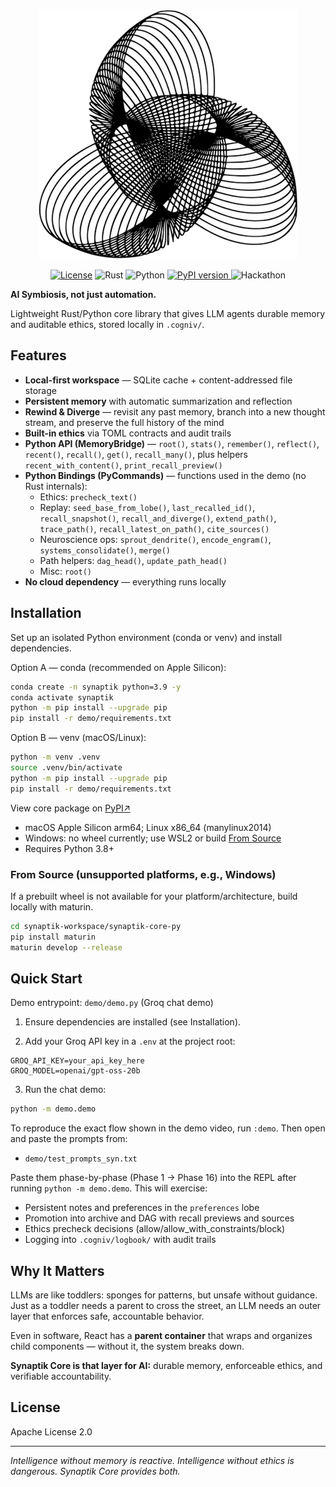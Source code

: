 

<p align="center"><img src="./images/synaptik.png" /></p>

<p align="center">
  <a href="LICENSE"><img src="https://img.shields.io/github/license/snufkinwa/synaptik-core" alt="License"></a>
  <img src="https://img.shields.io/badge/rust-1.7+-orange?logo=rust" alt="Rust">
  <img src="https://img.shields.io/badge/python-3.8%2B-blue?logo=python" alt="Python">
  <a href="https://pypi.org/project/synaptik-core-beta/">
  <img src="https://img.shields.io/pypi/v/synaptik-core-beta.svg" alt="PyPI version">
</a>
  <img src="https://img.shields.io/badge/OpenAI-Hackathon-ff69b4?logo=openai" alt="Hackathon">
</p>


**AI Symbiosis, not just automation.**

Lightweight Rust/Python core library that gives LLM agents durable memory and auditable ethics, stored locally in `.cogniv/`.

## Features

- **Local-first workspace** — SQLite cache + content-addressed file storage
- **Persistent memory** with automatic summarization and reflection  
- **Rewind & Diverge** — revisit any past memory, branch into a new thought stream, and preserve the full history of the mind  
- **Built-in ethics** via TOML contracts and audit trails
- **Python API (MemoryBridge)** — `root()`, `stats()`, `remember()`, `reflect()`, `recent()`, `recall()`, `get()`, `recall_many()`, plus helpers `recent_with_content()`, `print_recall_preview()`
- **Python Bindings (PyCommands)** — functions used in the demo (no Rust internals):
  - Ethics: `precheck_text()`
  - Replay: `seed_base_from_lobe()`, `last_recalled_id()`, `recall_snapshot()`, `recall_and_diverge()`, `extend_path()`, `trace_path()`, `recall_latest_on_path()`, `cite_sources()`
  - Neuroscience ops: `sprout_dendrite()`, `encode_engram()`, `systems_consolidate()`, `merge()`
  - Path helpers: `dag_head()`, `update_path_head()`
  - Misc: `root()`
- **No cloud dependency** — everything runs locally


## Installation

Set up an isolated Python environment (conda or venv) and install dependencies.

Option A — conda (recommended on Apple Silicon):

```bash
conda create -n synaptik python=3.9 -y
conda activate synaptik
python -m pip install --upgrade pip
pip install -r demo/requirements.txt
```

Option B — venv (macOS/Linux):

```bash
python -m venv .venv
source .venv/bin/activate
python -m pip install --upgrade pip
pip install -r demo/requirements.txt
```

View core package on [PyPI↗](https://pypi.org/project/synaptik-core-beta/)

- macOS Apple Silicon arm64; Linux x86_64 (manylinux2014)
- Windows: no wheel currently; use WSL2 or build [From Source](#from-source-unsupported-platforms-eg-windows)
- Requires Python 3.8+

### From Source (unsupported platforms, e.g., Windows)

If a prebuilt wheel is not available for your platform/architecture, build locally with maturin.

```bash
cd synaptik-workspace/synaptik-core-py
pip install maturin
maturin develop --release
```

## Quick Start

Demo entrypoint: `demo/demo.py` (Groq chat demo)

1) Ensure dependencies are installed (see Installation).

2) Add your Groq API key in a `.env` at the project root:

```
GROQ_API_KEY=your_api_key_here
GROQ_MODEL=openai/gpt-oss-20b
```

3) Run the chat demo:

```bash
python -m demo.demo
```

To reproduce the exact flow shown in the demo video, run `:demo`. Then open and paste the prompts from:

- `demo/test_prompts_syn.txt`

Paste them phase-by-phase (Phase 1 → Phase 16) into the REPL after running `python -m demo.demo`. This will exercise:

- Persistent notes and preferences in the `preferences` lobe
- Promotion into archive and DAG with recall previews and sources
- Ethics precheck decisions (allow/allow_with_constraints/block)
- Logging into `.cogniv/logbook/` with audit trails

## Why It Matters

LLMs are like toddlers: sponges for patterns, but unsafe without guidance. Just as a toddler needs a parent to cross the street, an LLM needs an outer layer that enforces safe, accountable behavior.  

Even in software, React has a **parent container** that wraps and organizes child components — without it, the system breaks down.  

**Synaptik Core is that layer for AI:** durable memory, enforceable ethics, and verifiable accountability.

## License

Apache License 2.0

---

*Intelligence without memory is reactive. Intelligence without ethics is dangerous. Synaptik Core provides both.*
